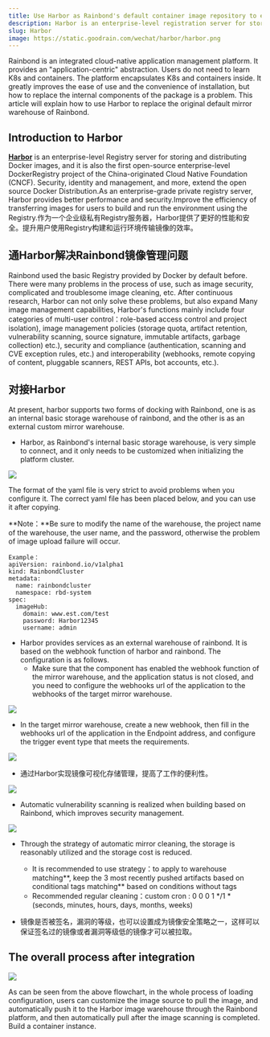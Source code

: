 ```yaml
---
title: Use Harbor as Rainbond's default container image repository to expand Rainbond's image management capabilities
description: Harbor is an enterprise-level registration server for storing and distributing Docker mirrors
slug: Harbor
image: https://static.goodrain.com/wechat/harbor/harbor.png
---
```


Rainbond is an integrated cloud-native application management platform. It provides an "application-centric" abstraction. Users do not need to learn K8s and containers. The platform encapsulates K8s and containers inside. It greatly improves the ease of use and the convenience of installation, but how to replace the internal components of the package is a problem. This article will explain how to use Harbor to replace the original default mirror warehouse of Rainbond.

<!--truncate-->

## Introduction to Harbor

[**Harbor**](https://goharbor.io/) is an enterprise-level Registry server for storing and distributing Docker images, and it is also the first open-source enterprise-level DockerRegistry project of the China-originated Cloud Native Foundation (CNCF). Security, identity and management, and more, extend the open source Docker Distribution.As an enterprise-grade private registry server, Harbor provides better performance and security.Improve the efficiency of transferring images for users to build and run the environment using the Registry.作为一个企业级私有Registry服务器，Harbor提供了更好的性能和安全。提升用户使用Registry构建和运行环境传输镜像的效率。

## 通Harbor解决Rainbond镜像管理问题

​Rainbond used the basic Registry provided by Docker by default before. There were many problems in the process of use, such as image security, complicated and troublesome image cleaning, etc. After continuous research, Harbor can not only solve these problems, but also expand Many image management capabilities, Harbor's functions mainly include four categories of multi-user control：role-based access control and project isolation), image management policies (storage quota, artifact retention, vulnerability scanning, source signature, immutable artifacts, garbage collection) etc.), security and compliance (authentication, scanning and CVE exception rules, etc.) and interoperability (webhooks, remote copying of content, pluggable scanners, REST APIs, bot accounts, etc.).

## 对接Harbor

​At present, harbor supports two forms of docking with Rainbond, one is as an internal basic storage warehouse of rainbond, and the other is as an external custom mirror warehouse.

- Harbor, as Rainbond's internal basic storage warehouse, is very simple to connect, and it only needs to be customized when initializing the platform cluster.

![](https://pic.imgdb.cn/item/61a429c02ab3f51d9106c4f1.jpg)

​The format of the yaml file is very strict to avoid problems when you configure it. The correct yaml file has been placed below, and you can use it after copying.

\*\*Note：\*\*Be sure to modify the name of the warehouse, the project name of the warehouse, the user name, and the password, otherwise the problem of image upload failure will occur.

```
Example：
apiVersion: rainbond.io/v1alpha1
kind: RainbondCluster
metadata:
  name: rainbondcluster
  namespace: rbd-system
spec:
  imageHub:
    domain: www.est.com/test
    password: Harbor12345
    username: admin
```

- Harbor provides services as an external warehouse of rainbond. It is based on the webhook function of harbor and rainbond. The configuration is as follows.
  - Make sure that the component has enabled the webhook function of the mirror warehouse, and the application status is not closed, and you need to configure the webhooks url of the application to the webhooks of the target mirror warehouse.

![](https://pic.imgdb.cn/item/61a5951e2ab3f51d919ea0df.png)

- In the target mirror warehouse, create a new webhook, then fill in the webhooks url of the application in the Endpoint address, and configure the trigger event type that meets the requirements.

![](https://pic.imgdb.cn/item/61a5951e2ab3f51d919ea0ea.png)

- 通过Harbor实现镜像可视化存储管理，提高了工作的便利性。

![](https://pic.imgdb.cn/item/61a6cabf2ab3f51d9172ca88.png)

- Automatic vulnerability scanning is realized when building based on Rainbond, which improves security management.

![](https://pic.imgdb.cn/item/61a6cb0e2ab3f51d9172f17e.png)

- Through the strategy of automatic mirror cleaning, the storage is reasonably utilized and the storage cost is reduced.

  - It is recommended to use strategy：to apply to warehouse matching\*\*, keep the 3 most recently pushed artifacts based on conditional tags matching\*\* based on conditions without tags
  - Recommended regular cleaning：custom cron : 0 0 0 1 \*/1 \* (seconds, minutes, hours, days, months, weeks)
- 镜像是否被签名，漏洞的等级，也可以设置成为镜像安全策略之一，这样可以保证签名过的镜像或者漏洞等级低的镜像才可以被拉取。

## The overall process after integration

![](https://pic.imgdb.cn/item/61a439b22ab3f51d910d5d1c.png)

As can be seen from the above flowchart, in the whole process of loading configuration, users can customize the image source to pull the image, and automatically push it to the Harbor image warehouse through the Rainbond platform, and then automatically pull after the image scanning is completed. Build a container instance.
